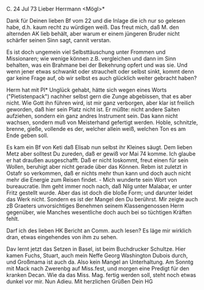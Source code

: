 C. 24 Jul 73
Lieber Herrmann <Mögl>*

Dank für Deinen lieben Bf vom 22 und die Inlage die ich nur so gelesen habe, d.h. kaum recht zu würdigen weiß. Das freut mich, daß M. den alternden AK lieb behält, aber warum er einem jüngeren Bruder nicht schärfer seinen Sinn sagt, cannit verstan.

Es ist doch ungemein viel Selbsttäuschung unter Frommen und Missionaren; wie wenige können z.B. vergleichen und dann im Sinn behalten, was ein Brahmane bei der Bekehrung opfert und was sie. Und wenn jener etwas schwankt oder strauchelt oder selbst sinkt, kommt denn gar keine Frage auf, ob wir selbst es auch glücklich weiter gebracht haben?

Herm hat mit Pl<ebst>* Unglück gehabt, hätte sich wegen eines Worts ("Pietistenpack") nachher selbst gern die Zunge abgebissen, that es aber nicht. Wie Gott ihn führen wird, ist mir ganz verborgen, aber klar ist freilich geworden, daß hier sein Platz nicht ist. Er müßte: nicht andere Saiten aufziehen, sondern ein ganz andres Instrument sein. Das kann nicht wachsen, sondern muß von Meisterhand gefertigt werden. Hoble, schnitzle, brenne, gieße, vollende es der, welcher allein weiß, welchen Ton es am Ende geben soll.

Es kam ein Bf von Keti daß Elisab nun selbst ihr Kleines säugt. Dem lieben Metz aber solltest Du zureden, daß er gewiß vor Mai 74 komme. Ich glaube er hat draußen ausgeschafft. Daß er nicht loskommt, freut einen für sein Wollen, beruhigt aber nicht gerade über das Können. Rebm ist zuletzt in Ostafr so verkommen, daß er nichts mehr thun kann und doch auch nicht mehr die Energie zum Reisen findet. - Mich wunderte sein Wort von bureaucratie. Ihm geht immer noch nach, daß Nilg unter Malabar, er unter Fritz gestellt wurde. Aber das ist doch die bloße Form; und darunter leidet das Werk nicht. Sondern es ist der Mangel den Du berührst. Mir zeigte auch zB Graeters unvorsichtiges Benehmen seinem Klassengenossen Herm gegenüber, wie Manches wesentliche doch auch bei so tüchtigen Kräften fehlt.

Darf ich des lieben HK Bericht an Comm. auch lesen? Es läge mir wirklich dran, etwas eingehendes von ihm zu sehen.

Dav lernt jetzt das Setzen in Basel, ist beim Buchdrucker Schultze. Hier kamen Fuchs, Stuart, auch mein Neffe Georg Washington Dubois durch, und Großmama ist auch da. Also kein Mangel an Unterhaltung. Am Sonntg mit Mack nach Zwerenbg auf Miss.fest, und morgen eine Predigt für den kranken Decan. Wie da das Miss. Mag. fertig werden soll, steht noch etwas dunkel vor mir. Nun Adieu. Mit herzlichen Grüßen
 Dein HG
